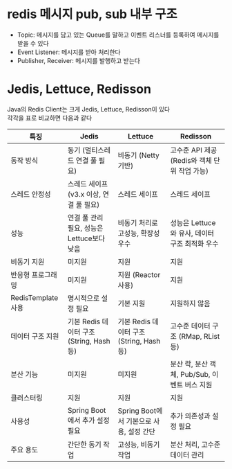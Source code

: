 # redis 메시지 pub, sub 내부 구조

- Topic: 메시지를 담고 있는 Queue를 말하고 이벤트 리스너를 등록하여 메시지를 받을 수 있다
- Event Listener: 메시지를 받아 처리한다
- Publisher, Receiver: 메시지를 발행하고 받는다

# Jedis, Lettuce, Redisson

Java의 Redis Client는 크게 Jedis, Lettuce, Redisson이 있다 <br/>
각각을 표로 비교하면 다음과 같다

| 특징                 | Jedis                                             | Lettuce                                     | Redisson                                                |
|----------------------|--------------------------------------------------|--------------------------------------------|--------------------------------------------------------|
| 동작 방식           | 동기 (멀티스레드 연결 풀 필요)                   | 비동기 (Netty 기반)                        | 고수준 API 제공 (Redis와 객체 단위 작업 가능)          |
| 스레드 안정성       | 스레드 세이프 (v3.x 이상, 연결 풀 필요)          | 스레드 세이프                              | 스레드 세이프                                          |
| 성능                | 연결 풀 관리 필요, 성능은 Lettuce보다 낮음       | 비동기 처리로 고성능, 확장성 우수          | 성능은 Lettuce와 유사, 데이터 구조 최적화 우수         |
| 비동기 지원         | 미지원                                           | 지원                                       | 지원                                                   |
| 반응형 프로그래밍   | 미지원                                           | 지원 (Reactor 사용)                        | 지원                                                   |
| RedisTemplate 사용  | 명시적으로 설정 필요                             | 기본 지원                                  | 지원하지 않음                                           |
| 데이터 구조 지원    | 기본 Redis 데이터 구조 (String, Hash 등)         | 기본 Redis 데이터 구조 (String, Hash 등)   | 고수준 데이터 구조 (RMap, RList 등)                    |
| 분산 기능           | 미지원                                           | 미지원                                     | 분산 락, 분산 객체, Pub/Sub, 이벤트 버스 지원          |
| 클러스터링          | 지원                                             | 지원                                       | 지원                                                   |
| 사용성              | Spring Boot에서 추가 설정 필요                  | Spring Boot에서 기본으로 사용, 설정 간단   | 추가 의존성과 설정 필요                                 |
| 주요 용도           | 간단한 동기 작업                                | 고성능, 비동기 작업                        | 분산 처리, 고수준 데이터 관리                          |